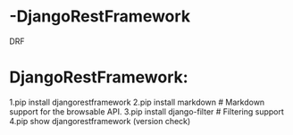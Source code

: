 # -DjangoRestFramework
DRF


DjangoRestFramework:
===================================================================================================================================
1.pip install djangorestframework
2.pip install markdown       # Markdown support for the browsable API.
3.pip install django-filter  # Filtering support
4.pip show djangorestframework  (version check)
